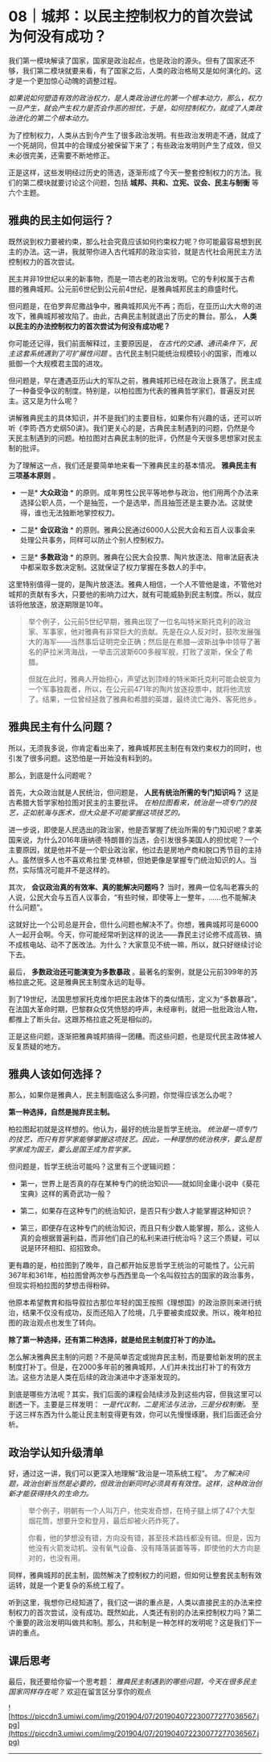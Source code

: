 # 08｜城邦：以民主控制权力的首次尝试为何没有成功？

我们第一模块解读了国家，国家是政治起点，也是政治的源头。但有了国家还不够，我们第二模块就要来看，有了国家之后，人类的政治格局又是如何演化的。这才是一个更加惊心动魄的调整过程。

 *如果说如何塑造有效的政治权力，是人类政治进化的第一个根本动力，那么，权力一旦产生，就会产生权力是否会作恶的担忧，于是，如何控制权力，就成了人类政治进化的第二个根本动力。*

为了控制权力，人类从古到今产生了很多政治发明。有些政治发明走不通，就成了一个死胡同，但其中的合理成分被保留下来了；有些政治发明则产生了成效，但又未必很完美，还需要不断地修正。

正是这样，这些发明经过历史的筛选，逐渐形成了今天一整套控制权力的方法。我们的第二模块就要讨论这个问题，包括 **城邦、共和、立宪、议会、民主与制衡** 等六个主题。

## 雅典的民主如何运行？

既然说到权力要被约束，那么社会究竟应该如何约束权力呢？你可能最容易想到民主的办法。这一讲，我就带你进入古代城邦的政治实验，就是古代社会用民主方法控制权力的首次尝试。

民主并非19世纪以来的新事物，而是一项古老的政治发明。它的专利权属于古希腊的雅典城邦。公元前6世纪到公元前4世纪，是雅典城邦民主的鼎盛时代。

但问题是，在伯罗奔尼撒战争中，雅典城邦风光不再；而后，在亚历山大大帝的进攻下，雅典城邦被攻陷了。由此，古典民主制就退出了历史的舞台。那么， **人类以民主的办法控制权力的首次尝试为何没有成功呢？**

你可能还记得，我们前面解释过，主要原因是， *在古代的交通、通讯条件下，民主这套系统遇到了可扩展性问题* 。古代民主制只能统治规模较小的国家，而难以抵御一个大规模君主国的进攻。

但问题是，早在遭遇亚历山大的军队之前，雅典城邦已经在政治上衰落了。民主成了一种备受争议的制度。特别是，以柏拉图为代表的雅典哲学家们，普遍反对民主。这又是为什么呢？

讲解雅典民主的具体知识，并不是我们的主要目标，如果你有兴趣的话，还可以听听《李筠·西方史纲50讲》。我们更关心的是，古典民主制遇到的问题，仍然是今天民主制遇到的问题。柏拉图对古典民主制的批评，仍然是今天很多思想家对民主制的批评。

为了理解这一点，我们还是要简单地来看一下雅典民主的基本情况。 **雅典民主有三项基本原则** 。

* 一是* **大众政治** * 的原则。成年男性公民平等地参与政治，他们用两个办法来选择公职人员，一个是抽签，一个是选举，而且抽签还是主要办法。这就使得，谁也无法独断地掌控权力。

* 二是* **会议政治** * 的原则。雅典公民通过6000人公民大会和五百人议事会来处理公共事务，同样可以防止个别人控制权力。

* 三是* **多数政治** * 的原则。雅典在公民大会投票、陶片放逐法、陪审法庭表决中都采取多数决定制。这就保证了权力掌握在多数人的手中。

这里特别值得一提的，是陶片放逐法。雅典人相信，一个人不管他是谁，不管他对城邦的贡献有多大，只要他的影响力过大，就有可能威胁到民主制度。所以，就应该将他放逐，放逐期限是10年。

> 举个例子，公元前5世纪早期，雅典出现了一位名叫特米斯托克利的政治家、军事家，他对雅典有非常巨大的贡献。先是在众人反对时，鼓吹发展强大的海军——当然事后证明完全正确；然后是在希腊—波斯战争中领导了著名的萨拉米湾海战，一举击沉波斯600多艘军舰，打败了波斯，保全了希腊。
> 
> 但就在此时，雅典人开始担心，声望达到顶峰的特米斯托克利可能会蜕变为一个军事独裁者，所以，在公元前471年的陶片放逐投票中，就将他流放了。结果，一位曾经拯救了雅典和希腊的英雄，最终流亡海外、客死他乡。

## 雅典民主有什么问题？

所以，无须我多说，你肯定看出来了，雅典城邦民主制在有效约束权力的同时，也引发了很多问题。这恐怕是一开始没有料到的。

那么，到底是什么问题呢？

首先，大众政治就是人民统治，但问题是， **人民有统治所需的专门知识吗？** 这是古希腊大哲学家柏拉图对民主的主要批评。 *在柏拉图看来，统治是一项专门的技艺，正如航海与医术，但大众是不可能掌握这项技艺的。*

进一步说，即使是人民选出的政治家，他是否掌握了统治所需的专门知识呢？拿美国来说，为什么2016年唐纳德·特朗普的当选，会引发很多美国人的担忧呢？一个主要原因，就是他并不是一个职业政治家，他过去是房地产商和脱口秀节目的主持人。虽然很多人也不喜欢希拉里·克林顿，但她更像是掌握专门统治知识的人。当然，实际情况可能并不是这样的。

其次， **会议政治真的有效率、真的能解决问题吗？** 当时，雅典一位名叫老寡头的人说，公民大会与五百人议事会，“有些时候，即使等上一整年，……也不能解决什么问题”。

这就好比一个公司总是开会，但什么问题也解决不了。你想，雅典城邦可是6000人一起开会啊。今天，你可能经常听到这样的说法——靠民主讨论修不成高铁、搞不成核电站、动不了医改法。为什么？大家意见不统一嘛，所以，就只好继续讨论下去。

最后， **多数政治还可能演变为多数暴政** 。最著名的案例，就是公元前399年的苏格拉底之死。这是雅典民主制度永远的耻辱。

到了19世纪，法国思想家托克维尔把民主政体下的类似情形，定义为“多数暴政”。在法国大革命时期，巴黎群众仅凭愤怒的呼声，未经审判，就把一批批政治人物，都推上了断头台。这跟苏格拉底之死是相似的。

正是这些问题，逐渐把雅典城邦搞得一团糟。而这些问题，也是现代民主政体被人反复质疑的地方。

## 雅典人该如何选择？

那么，如果你是雅典人，民主制面临这么多问题，你觉得应该怎么办呢？

 **第一种选择，自然是抛弃民主制。**

柏拉图起初就是这样想的。他认为，最好的统治是哲学王统治。 *统治是一项专门的技艺，而只有哲学家能够掌握这项技艺。因此，一种理想的统治秩序，要么是哲学家成为国王，要么是国王成为哲学家。*

但问题是，哲学王统治可能吗？这里有三个逻辑问题：

* 第一，世界上是否真的存在某种专门的统治知识——就如同金庸小说中《葵花宝典》这样的离奇武功一般？

* 第二，如果存在这种专门的统治知识，是否只有少数人才能掌握这种知识？

* 第三，即便存在这种专门的统治知识，而且只有少数人能掌握，那么，这些人真的会根据普遍利益，而非他们自己的私利来进行统治吗？这三个质疑，可以说是环环相扣、招招致命。

更有趣的是，柏拉图到了晚年，自己都开始反思哲学王统治的可能性了。公元前367年和361年，柏拉图曾两次参与西西里岛一个名叫叙拉古的国家的政治事务，但现实将柏拉图的梦想击得粉碎。

他原本希望教育和指导叙拉古那位年轻的国王按照《理想国》的政治原则来进行统治，结果不仅没有成功，反而还陷入了险境，几乎要被卖成奴隶。所以，晚年柏拉图的政治观点也发生了转向。

 **除了第一种选择，还有第二种选择，就是给民主制度打补丁的办法。**

怎么解决雅典民主制的问题？不是简单否定或抛弃民主制，而是要给新发明的民主制度打补丁。但是，在2000多年前的雅典城邦，人们并未找出打补丁的有效方法。这些方法是人类在后续的政治演进中才逐渐发现的。

到底是哪些方法呢？其实，我们后面的课程会陆续涉及到这些内容，但我这里可以剧透一下。主要是三样发明： *一是代议制，二是宪法与法治，三是分权制衡。* 至于这三样东西为什么能让民主制变得更有效，你可以先慢慢琢磨，我们后面还会分析。

## 政治学认知升级清单

好，通过这一讲，我们可以更深入地理解“政治是一项系统工程”。 *为了解决问题，政治创新当然是必要的，但政治创新同时必须具有有效性。这样，这种政治创新才能获得持久的生命力。*

> 举个例子，明朝有一个人叫万户，他突发奇想，在椅子腿上绑了47个大型烟花筒，想要升空和登月，最后却被火药炸死了。
> 
> 你看，他的梦想没有错，方向没有错，甚至技术路线都没有错。但是，因为他没有火箭发动机、没有氧气设备、没有降落装置等等，即使他的大方向是对的，也没有用。

同样，雅典城邦的民主制，固然解决了控制权力的问题，但如何让整套民主制有效运转，就是一个更复杂的系统工程了。

听到这里，我想你已经知道了，我们这一讲的重点是，人类以直接民主的办法来控制权力的首次尝试，没有成功。既然如此，人类还有别的办法来控制权力吗？第二个重要的政治发明叫做共和制。那么，共和制是一种怎样的发明呢？这是我们下一讲的重点。

## 课后思考

最后，我还要给你留一个思考题： *雅典民主制遇到的哪些问题，今天在很多民主国家同样存在呢？* 欢迎在留言区分享你的观点

![https://piccdn3.umiwi.com/img/201904/07/201904072230077277036567.jpg](https://piccdn3.umiwi.com/img/201904/07/201904072230077277036567.jpg)

---
